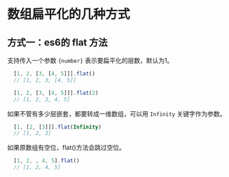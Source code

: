 # 数组扁平化的几种方式

## 方式一：es6的 flat 方法

支持传入一个参数 `{number}` 表示要扁平化的层数，默认为1。

```javascript
  [1, 2, [3, [4, 5]]].flat()
  // [1, 2, 3, [4, 5]]

  [1, 2, [3, [4, 5]]].flat(2)
  // [1, 2, 3, 4, 5]
```

如果不管有多少层嵌套，都要转成一维数组，可以用 `Infinity` 关键字作为参数。

```javascript
  [1, [2, [3]]].flat(Infinity)
  // [1, 2, 3]
```

如果原数组有空位，flat()方法会跳过空位。

```javascript
  [1, 2, , 4, 5].flat()
  // [1, 2, 4, 5]
```


